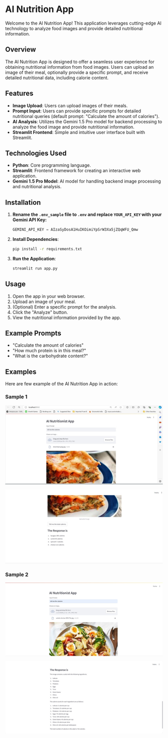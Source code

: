 # AI Nutrition App

Welcome to the AI Nutrition App! This application leverages cutting-edge AI technology to analyze food images and provide detailed nutritional information. 

## Overview

The AI Nutrition App is designed to offer a seamless user experience for obtaining nutritional information from food images. Users can upload an image of their meal, optionally provide a specific prompt, and receive detailed nutritional data, including calorie content.

## Features

- **Image Upload**: Users can upload images of their meals.
- **Prompt Input**: Users can provide specific prompts for detailed nutritional queries (default prompt: "Calculate the amount of calories").
- **AI Analysis**: Utilizes the Gemini 1.5 Pro model for backend processing to analyze the food image and provide nutritional information.
- **Streamlit Frontend**: Simple and intuitive user interface built with Streamlit.

## Technologies Used

- **Python**: Core programming language.
- **Streamlit**: Frontend framework for creating an interactive web application.
- **Gemini 1.5 Pro Model**: AI model for handling backend image processing and nutritional analysis.

## Installation

1. **Rename the `.env_sample` file to `.env` and replace `YOUR_API_KEY` with your Gemini API Key:**
    ```python
    GEMINI_API_KEY = AIzaSyDosA1HuIKOimiYpSrW3Xa5jZQqWFU_Qmw
    ```

2. **Install Dependencies**:
   ```bash
   pip install -r requirements.txt
   ```

3. **Run the Application**:
   ```bash
   streamlit run app.py
   ```

## Usage

1. Open the app in your web browser.
2. Upload an image of your meal.
3. (Optional) Enter a specific prompt for the analysis.
4. Click the "Analyze" button.
5. View the nutritional information provided by the app.

## Example Prompts

- "Calculate the amount of calories"
- "How much protein is in this meal?"
- "What is the carbohydrate content?"

## Examples

Here are few example of the AI Nutrition App in action:

### Sample 1
![Sample 1](images/image1.jpg)

![Sample 1](images/image2.jpg)

### Sample 2
![Sample 2](images/image3.jpg)

![Sample 2](images/image4.jpg)



